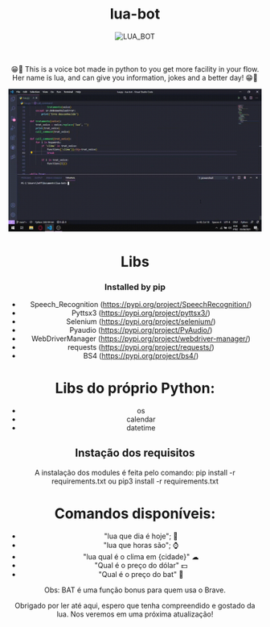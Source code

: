<center> <h1> lua-bot </h1> <center>

<center> <img src="./github/icone.ico" alt="LUA_BOT" width="100"> <center>
<br>
<br>

<p align="center"> 😁🤖 This is a voice bot made in python to you get more facility in your flow. Her name is lua, and can give you information, jokes and a better day! 😁🤖</p>

<img src="./github/gif_lua.gif" alt="Clima">

#

<h1> Libs </h1> 

<h3> Installed by pip </h3>

- Speech_Recognition (https://pypi.org/project/SpeechRecognition/)
- Pyttsx3 (https://pypi.org/project/pyttsx3/)
- Selenium (https://pypi.org/project/selenium/)
- Pyaudio (https://pypi.org/project/PyAudio/)
- WebDriverManager (https://pypi.org/project/webdriver-manager/)
- requests (https://pypi.org/project/requests/)
- BS4 (https://pypi.org/project/bs4/)

#

<h1> Libs do próprio Python: </h1>

- os
- calendar
- datetime

<h2> Instação dos requisitos </h2>

<p> A instalação dos modules é feita pelo comando: pip install -r requirements.txt ou pip3 install -r requirements.txt </p>

<h1> Comandos disponíveis: </h1>

- "lua que dia é hoje"; 📅
- "lua que horas são"; ⌚
- "lua qual é o clima em {cidade}" ☁
- "Qual é o preço do dólar" 💵
- "Qual é o preço do bat" 🦇

Obs: BAT é uma função bonus para quem usa o Brave.

<p> Obrigado por ler até aqui, espero que tenha compreendido e gostado da lua. Nos veremos em uma próxima atualização! </p>
